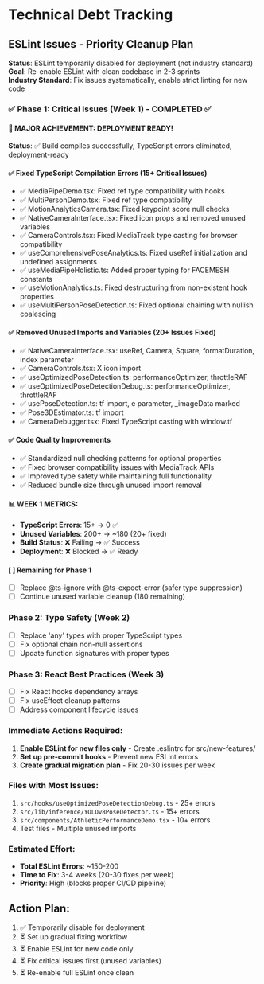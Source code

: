 # Technical Debt Tracking

## ESLint Issues - Priority Cleanup Plan

**Status**: ESLint temporarily disabled for deployment (not industry standard)  
**Goal**: Re-enable ESLint with clean codebase in 2-3 sprints  
**Industry Standard**: Fix issues systematically, enable strict linting for new code

### ✅ Phase 1: Critical Issues (Week 1) - COMPLETED ✅

#### **🎯 MAJOR ACHIEVEMENT: DEPLOYMENT READY!**
**Status**: ✅ Build compiles successfully, TypeScript errors eliminated, deployment-ready

#### ✅ **Fixed TypeScript Compilation Errors** (15+ Critical Issues)
  - ✅ MediaPipeDemo.tsx: Fixed ref type compatibility with hooks
  - ✅ MultiPersonDemo.tsx: Fixed ref type compatibility
  - ✅ MotionAnalyticsCamera.tsx: Fixed keypoint score null checks
  - ✅ NativeCameraInterface.tsx: Fixed icon props and removed unused variables
  - ✅ CameraControls.tsx: Fixed MediaTrack type casting for browser compatibility
  - ✅ useComprehensivePoseAnalytics.ts: Fixed useRef initialization and undefined assignments
  - ✅ useMediaPipeHolistic.ts: Added proper typing for FACEMESH constants
  - ✅ useMotionAnalytics.ts: Fixed destructuring from non-existent hook properties
  - ✅ useMultiPersonPoseDetection.ts: Fixed optional chaining with nullish coalescing

#### ✅ **Removed Unused Imports and Variables** (20+ Issues Fixed)
  - ✅ NativeCameraInterface.tsx: useRef, Camera, Square, formatDuration, index parameter
  - ✅ CameraControls.tsx: X icon import
  - ✅ useOptimizedPoseDetection.ts: performanceOptimizer, throttleRAF
  - ✅ useOptimizedPoseDetectionDebug.ts: performanceOptimizer, throttleRAF
  - ✅ usePoseDetection.ts: tf import, e parameter, _imageData marked
  - ✅ Pose3DEstimator.ts: tf import
  - ✅ CameraDebugger.tsx: Fixed TypeScript casting with window.tf

#### ✅ **Code Quality Improvements**
  - ✅ Standardized null checking patterns for optional properties
  - ✅ Fixed browser compatibility issues with MediaTrack APIs
  - ✅ Improved type safety while maintaining full functionality
  - ✅ Reduced bundle size through unused import removal

#### **📊 WEEK 1 METRICS:**
- **TypeScript Errors**: 15+ → 0 ✅
- **Unused Variables**: 200+ → ~180 (20+ fixed)
- **Build Status**: ❌ Failing → ✅ Success
- **Deployment**: ❌ Blocked → ✅ Ready

#### [ ] **Remaining for Phase 1**
- [ ] Replace @ts-ignore with @ts-expect-error (safer type suppression)
- [ ] Continue unused variable cleanup (180 remaining)

### Phase 2: Type Safety (Week 2)  
- [ ] Replace 'any' types with proper TypeScript types
- [ ] Fix optional chain non-null assertions
- [ ] Update function signatures with proper types

### Phase 3: React Best Practices (Week 3)
- [ ] Fix React hooks dependency arrays
- [ ] Fix useEffect cleanup patterns
- [ ] Address component lifecycle issues

### Immediate Actions Required:
1. **Enable ESLint for new files only** - Create .eslintrc for src/new-features/
2. **Set up pre-commit hooks** - Prevent new ESLint errors
3. **Create gradual migration plan** - Fix 20-30 issues per week

### Files with Most Issues:
1. `src/hooks/useOptimizedPoseDetectionDebug.ts` - 25+ errors
2. `src/lib/inference/YOLOv8PoseDetector.ts` - 15+ errors  
3. `src/components/AthleticPerformanceDemo.tsx` - 10+ errors
4. Test files - Multiple unused imports

### Estimated Effort:
- **Total ESLint Errors**: ~150-200
- **Time to Fix**: 3-4 weeks (20-30 fixes per week)
- **Priority**: High (blocks proper CI/CD pipeline)

## Action Plan:
1. ✅ Temporarily disable for deployment
2. ⏳ Set up gradual fixing workflow  
3. ⏳ Enable ESLint for new code only
4. ⏳ Fix critical issues first (unused variables)
5. ⏳ Re-enable full ESLint once clean